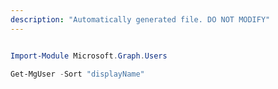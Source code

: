 ```yaml
---
description: "Automatically generated file. DO NOT MODIFY"
---
```


```powershell

Import-Module Microsoft.Graph.Users

Get-MgUser -Sort "displayName" 

```